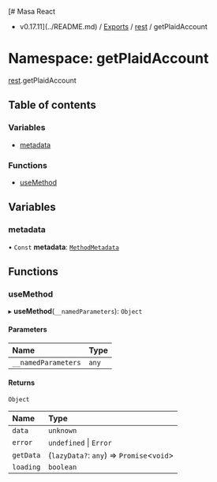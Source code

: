 [# Masa React
 - v0.17.11](../README.md) / [Exports](../modules.md) / [rest](rest.md) / getPlaidAccount

# Namespace: getPlaidAccount

[rest](rest.md).getPlaidAccount

## Table of contents

### Variables

- [metadata](rest.getPlaidAccount.md#metadata)

### Functions

- [useMethod](rest.getPlaidAccount.md#usemethod)

## Variables

### metadata

• `Const` **metadata**: [`MethodMetadata`](../interfaces/rest.MethodMetadata.md)

## Functions

### useMethod

▸ **useMethod**(`__namedParameters`): `Object`

#### Parameters

| Name | Type |
| :------ | :------ |
| `__namedParameters` | `any` |

#### Returns

`Object`

| Name | Type |
| :------ | :------ |
| `data` | `unknown` |
| `error` | `undefined` \| `Error` |
| `getData` | (`lazyData?`: `any`) => `Promise`<`void`\> |
| `loading` | `boolean` |

